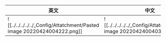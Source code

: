 
| 英文 | 中文 |
| ---- | ---- |
| ![[../../../../../_Config/Attatchment/Pasted image 20220424004222.png]] | ![[../../../../../_Config/Attatchment/Pasted image 20220424004039.png]] |